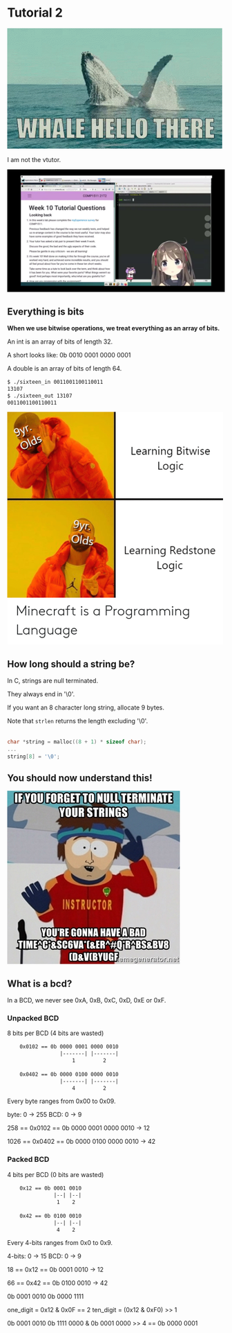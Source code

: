 # Tutorial 2

![whale_hello_there](whale_hello_there.gif)

I am not the vtutor.

![vtutor](vtutor.jpg)


## Everything is bits

**When we use bitwise operations, we treat everything as an array of bits.**

An int is an array of bits of length 32.

A short looks like: 0b 0010 0001 0000 0001

A double is an array of bits of length 64.

```
$ ./sixteen_in 0011001100110011
13107
$ ./sixteen_out 13107
0011001100110011
```

![minecraft](minecraft.png)



## How long should a string be?

In C, strings are null terminated.

They always end in '\0'.

If you want an 8 character long string, allocate 9 bytes.

Note that `strlen` returns the length excluding '\0'.

```c

char *string = malloc((8 + 1) * sizeof char);
...
string[8] = '\0';

```


## You should now understand this!

![null_terminator](null_terminator.jpg)


## What is a bcd?

In a BCD, we never see 0xA, 0xB, 0xC, 0xD, 0xE or 0xF.


### Unpacked BCD

8 bits per BCD (4 bits are wasted)

        0x0102 == 0b 0000 0001 0000 0010
                     |-------| |-------|
                         1         2

        0x0402 == 0b 0000 0100 0000 0010
                     |-------| |-------|
                         4         2

Every byte ranges from 0x00 to 0x09.

byte: 0 -> 255
BCD: 0 -> 9

258  == 0x0102 == 0b 0000 0001 0000 0010 -> 12

1026 == 0x0402 == 0b 0000 0100 0000 0010 -> 42


### Packed BCD

4 bits per BCD (0 bits are wasted)

        0x12 == 0b 0001 0010
                   |--| |--|
                    1    2

        0x42 == 0b 0100 0010
                   |--| |--|
                    4    2

Every 4-bits ranges from 0x0 to 0x9.

4-bits: 0 -> 15
BCD: 0 -> 9

18 == 0x12 == 0b 0001 0010 -> 12

66 == 0x42 == 0b 0100 0010 -> 42

0b 0001 0010
0b 0000 1111

one_digit = 0x12 & 0x0F == 2
ten_digit = (0x12 & 0xF0) >> 1

0b 0001 0010
0b 1111 0000 &
0b 0001 0000 >> 4 == 0b 0000 0001
